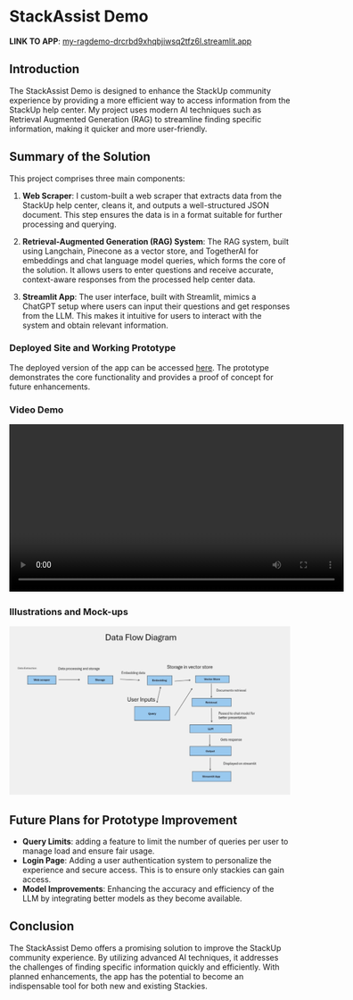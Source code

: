 
# StackAssist Demo

**LINK TO APP**: [my-ragdemo-drcrbd9xhqbjiwsq2tfz6l.streamlit.app](https://my-ragdemo-drcrbd9xhqbjiwsq2tfz6l.streamlit.app)

## Introduction

The StackAssist Demo is designed to enhance the StackUp community experience by providing a more efficient way to access information from the StackUp help center. My project uses modern AI techniques such as Retrieval Augmented Generation (RAG) to streamline finding specific information, making it quicker and more user-friendly.

## Summary of the Solution

This project comprises three main components:

1. **Web Scraper**: I custom-built a web scraper that extracts data from the StackUp help center, cleans it, and outputs a well-structured JSON document. This step ensures the data is in a format suitable for further processing and querying.

2. **Retrieval-Augmented Generation (RAG) System**: The RAG system, built using Langchain, Pinecone as a vector store, and TogetherAI for embeddings and chat language model queries, which forms the core of the solution. It allows users to enter questions and receive accurate, context-aware responses from the processed help center data.

3. **Streamlit App**: The user interface, built with Streamlit, mimics a ChatGPT setup where users can input their questions and get responses from the LLM. This makes it intuitive for users to interact with the system and obtain relevant information.

### Deployed Site and Working Prototype

The deployed version of the app can be accessed [here](https://my-ragdemo-drcrbd9xhqbjiwsq2tfz6l.streamlit.app). The prototype demonstrates the core functionality and provides a proof of concept for future enhancements.

### Video Demo
<video width="600" controls>
  ![Video Demo](extras/app_demo.webm)
  Your browser does not support the video tag.
</video>

<!-- [Link to Video Demo](extras/app_demo.webm) -->

### Illustrations and Mock-ups

![Illustration](extras/dataflow.png)

## Future Plans for Prototype Improvement 

- **Query Limits**: adding a feature to limit the number of queries per user to manage load and ensure fair usage.
- **Login Page**: Adding a user authentication system to personalize the experience and secure access. This is to ensure only stackies can gain access.
- **Model Improvements**: Enhancing the accuracy and efficiency of the LLM by integrating better models as they become available.

## Conclusion

The StackAssist  Demo offers a promising solution to improve the StackUp community experience. By utilizing advanced AI techniques, it addresses the challenges of finding specific information quickly and efficiently. With planned enhancements, the app has the potential to become an indispensable tool for both new and existing Stackies.
